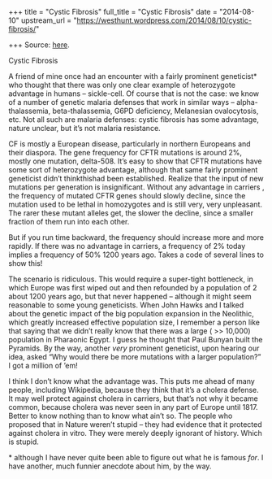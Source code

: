 +++
title = "Cystic Fibrosis"
full_title = "Cystic Fibrosis"
date = "2014-08-10"
upstream_url = "https://westhunt.wordpress.com/2014/08/10/cystic-fibrosis/"

+++
Source: [here](https://westhunt.wordpress.com/2014/08/10/cystic-fibrosis/).

Cystic Fibrosis

A friend of mine once had an encounter with a fairly prominent
geneticist\* who thought that there was only one clear example of
heterozygote advantage in humans – sickle-cell. Of course that is not
the case: we know of a number of genetic malaria defenses that work in
similar ways – alpha-thalassemia, beta-thalassemia, G6PD deficiency,
Melanesian ovalocytosis, etc. Not all such are malaria defenses: cystic
fibrosis has some advantage, nature unclear, but it’s not malaria
resistance.

CF is mostly a European disease, particularly in northern Europeans and
their diaspora. The gene frequency for CFTR mutations is around 2%,
mostly one mutation, delta-508. It’s easy to show that CFTR mutations
have some sort of heterozygote advantage, although that same fairly
prominent geneticist didn’t thinkthishad been established. Realize
that the input of new mutations per generation is insignificant. Without
any advantage in carriers , the frequency of mutated CFTR genes should
slowly decline, since the mutation used to be lethal in homozygotes and
is still very, very unpleasant. The rarer these mutant alleles get, the
slower the decline, since a smaller fraction of them run into each
other.

But if you run time backward, the frequency should increase more and
more rapidly. If there was no advantage in carriers, a frequency of 2%
today implies a frequency of 50% 1200 years ago. Takes a code of several
lines to show this!

The scenario is ridiculous. This would require a super-tight
bottleneck, in which Europe was first wiped out and then refounded by a
population of 2 about 1200 years ago, but that never happened – although
it might seem reasonable to some young geneticists. When John Hawks and
I talked about the genetic impact of the big population expansion in the
Neolithic, which greatly increased effective population size, I remember
a person like that saying that we didn’t really know that there was a
large ( \>\> 10,000) population in Pharaonic Egypt. I guess he thought
that Paul Bunyan built the Pyramids. By the way, another *very*
prominent geneticist, upon hearing our idea, asked “Why would there be
more mutations with a larger population?” I got a million of ’em!

I think I don’t know what the advantage was. This puts me ahead of many
people, including Wikipedia, because they think that it’s a cholera
defense. It may well protect against cholera in carriers, but that’s
not why it became common, because cholera was never seen in any part of
Europe until 1817. Better to know nothing than to know what ain’t so.
The people who proposed that in Nature weren’t stupid – they had
evidence that it protected against cholera in vitro. They were merely
deeply ignorant of history. Which is stupid.

\* although I have never quite been able to figure out what he is famous
*for*. I have another, much funnier anecdote about him, by the way.



















